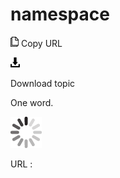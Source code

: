 # namespace

![Copy URL](media/namespace/Copy.png)
Copy URL

![Download](media/namespace/Download.png)

Download topic

One word.

![In progress](media/namespace/activity-large.gif)

URL :
